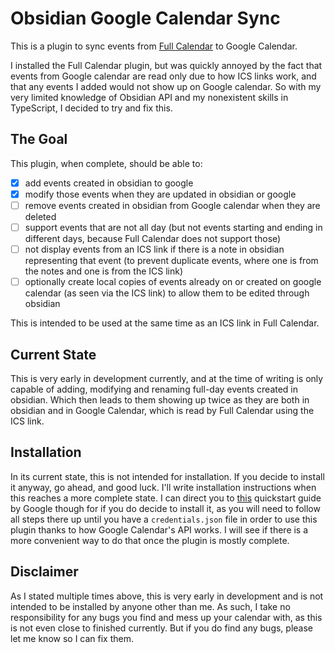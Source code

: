 # Obsidian Google Calendar Sync

This is a plugin to sync events from [Full Calendar](https://github.com/davish/obsidian-full-calendar) to Google Calendar.

I installed the Full Calendar plugin, but was quickly annoyed by the fact that events from Google calendar are read only due to how ICS links work, and that any events I added would not show up on Google calendar. So with my very limited knowledge of Obsidian API and my nonexistent skills in TypeScript, I decided to try and fix this.

## The Goal

This plugin, when complete, should be able to:
- [x] add events created in obsidian to google
- [x] modify those events when they are updated in obsidian or google
- [ ] remove events created in obsidian from Google calendar when they are deleted
- [ ] support events that are not all day (but not events starting and ending in different days, because Full Calendar does not support those)
- [ ] not display events from an ICS link if there is a note in obsidian representing that event (to prevent duplicate events, where one is from the notes and one is from the ICS link)
- [ ] optionally create local copies of events already on or created on google calendar (as seen via the ICS link) to allow them to be edited through obsidian

This is intended to be used at the same time as an ICS link in Full Calendar.

## Current State

This is very early in development currently, and at the time of writing is only capable of adding, modifying and renaming full-day events created in obsidian. Which then leads to them showing up twice as they are both in obsidian and in Google Calendar, which is read by Full Calendar using the ICS link.

## Installation

In its current state, this is not intended for installation. If you decide to install it anyway, go ahead, and good luck. I'll write installation instructions when this reaches a more complete state. I can direct you to [this](https://developers.google.com/calendar/api/quickstart/nodejs) quickstart guide by Google though for if you do decide to install it, as you will need to follow all steps there up until you have a `credentials.json` file in order to use this plugin thanks to how Google Calendar's API works. I will see if there is a more convenient way to do that once the plugin is mostly complete.

## Disclaimer

As I stated multiple times above, this is very early in development and is not intended to be installed by anyone other than me. As such, I take no responsibility for any bugs you find and mess up your calendar with, as this is not even close to finished currently. But if you do find any bugs, please let me know so I can fix them.
